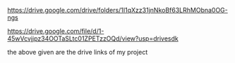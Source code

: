 https://drive.google.com/drive/folders/1I1qXzz31jnNkoBf63LRhMObna0OG-ngs

https://drive.google.com/file/d/1-45wVcvjjpz34OOTaSLtc01ZPETzzOQd/view?usp=drivesdk

the above given are the drive links of my project
